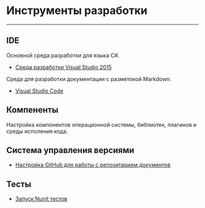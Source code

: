 # Инструменты разработки #

---

## IDE ##

Основной среда разработки для языка С#.

* [Среда разработки Visual Studio 2015](https://www.visualstudio.com/ru-ru/downloads/download-visual-studio-vs.aspx)

Среда для разработки документации с разметокой Markdown.

* [Visual Studio Code](https://code.visualstudio.com/Download)

## Компененты ##

Настройка компонентов операционной системы, библиотек, плагинов и среды исполения кода.

## Система управления версиями ##

* [Настройка GitHub для работы с репозитарием документов](vcs/git_hub_setting.md)

## Тесты ##

* [Запуск Nunit тестов](test_adapter/README.md)